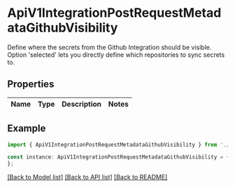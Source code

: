 # ApiV1IntegrationPostRequestMetadataGithubVisibility

Define where the secrets from the Github Integration should be visible. Option \'selected\' lets you directly define which repositories to sync secrets to.

## Properties

Name | Type | Description | Notes
------------ | ------------- | ------------- | -------------

## Example

```typescript
import { ApiV1IntegrationPostRequestMetadataGithubVisibility } from './api';

const instance: ApiV1IntegrationPostRequestMetadataGithubVisibility = {
};
```

[[Back to Model list]](../README.md#documentation-for-models) [[Back to API list]](../README.md#documentation-for-api-endpoints) [[Back to README]](../README.md)
